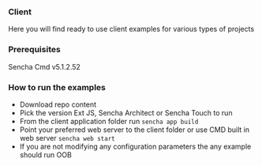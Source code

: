 ### Client

Here you will find ready to use client examples for various types of projects

### Prerequisites 
Sencha Cmd v5.1.2.52

### How to run the examples

* Download repo content
* Pick the version Ext JS, Sencha Architect or Sencha Touch to run
* From the client application folder run `sencha app build`
* Point your preferred web server to the client folder or use CMD built in web server `sencha web start`
* If you are not modifying any configuration parameters the any example should run OOB

